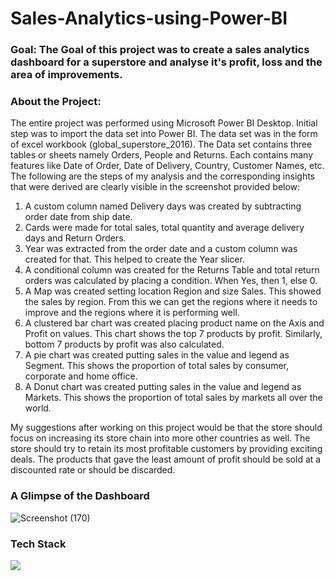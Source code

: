 # Sales-Analytics-using-Power-BI

### Goal: The Goal of this project was to create a sales analytics dashboard for a superstore and analyse it's profit, loss and the area of improvements.

### About the Project: 
The entire project was performed using Microsoft Power BI Desktop. Initial step was to import the data set into Power BI. The data set was in the form of excel workbook (global_superstore_2016). The Data set contains three tables or sheets namely Orders, People and Returns. Each contains many features like Date of Order, Date of Delivery, Country, Customer Names, etc. The following are the steps of my analysis and the corresponding insights that were derived are clearly visible in the screenshot provided below:

1. A custom column named Delivery days was created by subtracting order date from ship date.
2. Cards were made for total sales, total quantity and average delivery days and Return Orders.
3. Year was extracted from the order date and a custom column was created for that. This helped to create the Year slicer.
4. A conditional column was created for the Returns Table and total return orders was calculated by placing a condition. When Yes, then 1, else 0.
5. A Map was created setting location Region and size Sales. This showed the sales by region. From this we can get the regions where it needs to improve and the regions where it is performing well. 
6. A clustered bar chart was created placing product name on the Axis and Profit on values. This chart shows the top 7 products by profit. Similarly, bottom 7 products by profit
was also calculated.
7. A pie chart was created putting sales in the value and legend as Segment. This shows the proportion of total sales by consumer, corporate and home office. 
8. A Donut chart was created putting sales in the value and legend as Markets. This shows the proportion of total sales by markets all over the world.

My suggestions after working on this project would be that the store should focus on increasing its store chain into more other countries as well. The store should try to retain its most profitable customers by providing exciting deals. The products that gave the least amount of profit should be sold at a discounted rate or should be discarded.

### A Glimpse of the Dashboard

![Screenshot (170)](https://user-images.githubusercontent.com/75041273/133881736-e05beddc-75f1-42cf-9f7b-a53566c3295a.png)

### Tech Stack

<img src="https://img.shields.io/badge/PowerBI-F2C811?style=for-the-badge&logo=Power%20BI&logoColor=black"/> 
